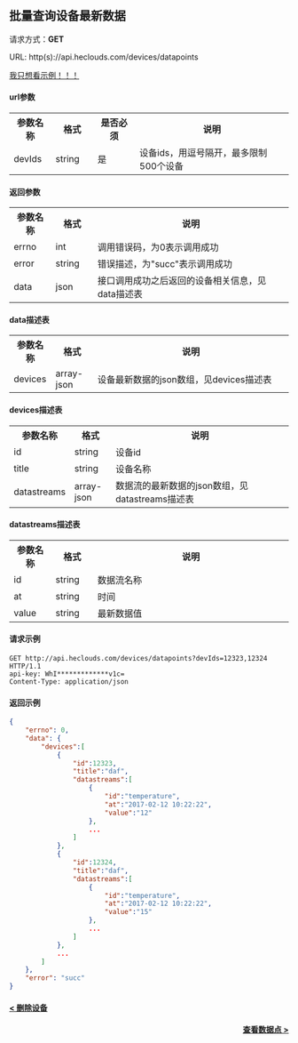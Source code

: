 ﻿批量查询设备最新数据
---
请求方式：**GET**

URL: http(s)://api.heclouds.com/devices/datapoints

[我只想看示例！！！](#1)

#### url参数

<table>
<tr><th width="15%">参数名称</th><th width="15%">格式</th><th width="15%">是否必须</th><th>说明</th></tr>
<tr><td>devIds</td><td>string</td><td>是</td><td>设备ids，用逗号隔开，最多限制500个设备</td></tr>
</table>

#### 返回参数

<table>
<tr><th width="15%">参数名称</th><th width="15%">格式</th><th width="70%">说明</th></tr>
<tr><td>errno</td><td>int</td><td>调用错误码，为0表示调用成功</td></tr>
<tr><td>error</td><td> string</td><td>错误描述，为"succ"表示调用成功</td></tr>
<tr><td>data</td><td>json</td><td>接口调用成功之后返回的设备相关信息，见data描述表</td></tr>
</table>

#### data描述表

<table>
<tr><th width="15%">参数名称</th><th width="15%">格式</th><th width="70%">说明</th></tr>
<tr><td>devices</td><td>array-json</td><td>设备最新数据的json数组，见devices描述表</td></tr>
</table>

#### devices描述表

<table>
<tr><th width="15%">参数名称</th><th width="15%">格式</th><th width="70%">说明</th></tr>
<tr><td>id</td><td>string</td><td>设备id</td></tr>
<tr><td>title</td><td>string</td><td>设备名称</td></tr>
<tr><td>datastreams</td><td>array-json</td><td>数据流的最新数据的json数组，见datastreams描述表</td></tr>
</table>

#### datastreams描述表

<table>
<tr><th width="15%">参数名称</th><th width="15%">格式</th><th width="70%">说明</th></tr>
<tr><td>id</td><td>string</td><td>数据流名称</td></tr>
<tr><td>at</td><td>string</td><td>时间</td></tr>
<tr><td>value</td><td>string</td><td>最新数据值</td></tr>
</table>

<h4 id="1">请求示例</h4>

```text
GET http://api.heclouds.com/devices/datapoints?devIds=12323,12324 HTTP/1.1
api-key: WhI*************v1c=
Content-Type: application/json

```

#### 返回示例
```json
{
	"errno": 0,
	"data": {
		"devices":[
			{
				"id":12323,
				"title":"daf",
				"datastreams":[
					{
						"id":"temperature",
						"at":"2017-02-12 10:22:22",
						"value":"12"
					},
					...
				]
			},
			{
				"id":12324,
				"title":"daf",
				"datastreams":[
					{
						"id":"temperature",
						"at":"2017-02-12 10:22:22",
						"value":"15"
					},
					...
				]
			},
			...
		]
	},
	"error": "succ"
}
```

#### [< 删除设备](/book/application-develop/list/3remove-device.md)
#### [<div style="text-align: right">查看数据点 ></div>](/book/application-develop/list/21check-datapoint.md)